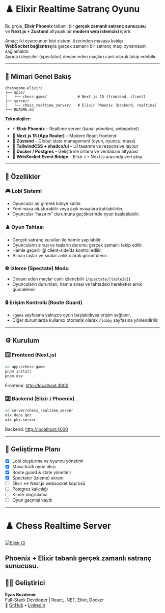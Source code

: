 # ♟️ Elixir Realtime Satranç Oyunu

Bu proje, **Elixir Phoenix** tabanlı bir **gerçek zamanlı satranç sunucusu**  
ve **Next.js + Zustand** altyapılı bir **modern web istemcisi** içerir.

Amaç; iki oyuncunun lobi sistemi üzerinden masaya katılıp  
**WebSocket bağlantısı**yla gerçek zamanlı bir satranç maçı oynamasını sağlamaktır.  
Ayrıca izleyiciler (spectator) devam eden maçları canlı olarak takip edebilir.

---

## 🧱 Mimari Genel Bakış

```
chessgame-elixir/
├── apps/
│   └── chess-game/              # Next.js 15 (frontend, client)
├── server/
│   └── chess_realtime_server/   # Elixir Phoenix (backend, realtime)
└── README.md
```

**Teknolojiler:**

- ⚡ **Elixir Phoenix** – Realtime server (kanal yönetimi, websocket)
- 🧩 **Next.js 15 (App Router)** – Modern React frontend
- 🧠 **Zustand** – Global state management (oyun, oyuncu, masa)
- 💨 **TailwindCSS + shadcn/ui** – UI tasarımı ve responsive layout
- 🐳 **Docker / Postgres** – Geliştirme ortamı ve veritabanı altyapısı
- 🔁 **WebSocket Event Bridge** – Elixir ↔ Next.js arasında veri akışı

---

## 🚀 Özellikler

### 🎮 Lobi Sistemi

- Oyuncular ad girerek lobiye katılır.
- Yeni masa oluşturabilir veya açık masalara katılabilirler.
- Oyuncular “hazırım” durumuna geçtiklerinde oyun başlatılabilir.

### ♟️ Oyun Tahtası

- Gerçek satranç kuralları ile hamle yapılabilir.
- Oyuncuların sırası ve taşların durumu gerçek zamanlı takip edilir.
- Hamle geçerliliği client-side’da kontrol edilir.
- Alınan taşlar ve sıralar anlık olarak görüntülenir.

### 🌐 İzleme (Spectate) Modu

- Devam eden maçlar canlı izlenebilir (`/spectate/[tableId]`).
- Oyuncuların durumları, hamle sırası ve tahtadaki hareketler anlık güncellenir.

### 🔒 Erişim Kontrolü (Route Guard)

- `/game` sayfasına yalnızca oyun başlatıldıysa erişim sağlanır.
- Diğer durumlarda kullanıcı otomatik olarak `/lobby` sayfasına yönlendirilir.

---

## ⚙️ Kurulum

### 1️⃣ Frontend (Next.js)

```bash
cd apps/chess-game
pnpm install
pnpm dev
```

Frontend: [http://localhost:3000](http://localhost:3000)

### 2️⃣ Backend (Elixir / Phoenix)

```bash
cd server/chess_realtime_server
mix deps.get
mix phx.server
```

Backend: [http://localhost:4000](http://localhost:4000)

---

## 🧩 Geliştirme Planı

- [x] Lobi oluşturma ve oyuncu yönetimi
- [x] Masa bazlı oyun akışı
- [x] Route guard & state yönetimi
- [x] Spectator (izleme) ekranı
- [ ] Elixir ↔ Next.js websocket köprüsü
- [ ] Postgres kalıcılığı
- [ ] Kimlik doğrulama
- [ ] Oyun geçmişi kaydı

---

# ♟️ Chess Realtime Server

[![Elixir CI](https://github.com/ilyasbozdemir/chessgame-elixir/actions/workflows/elixir.yml/badge.svg)](https://github.com/ilyasbozdemir/chessgame-elixir/actions/workflows/elixir.yml)

## Phoenix + Elixir tabanlı gerçek zamanlı satranç sunucusu.

## 👨‍💻 Geliştirici

**İlyas Bozdemir**  
Full-Stack Developer | React, .NET, Elixir, Docker  
🔗 [GitHub](https://github.com/ilyasbozdemir) • [LinkedIn](https://www.linkedin.com/in/bozdemir-ilyas/)
